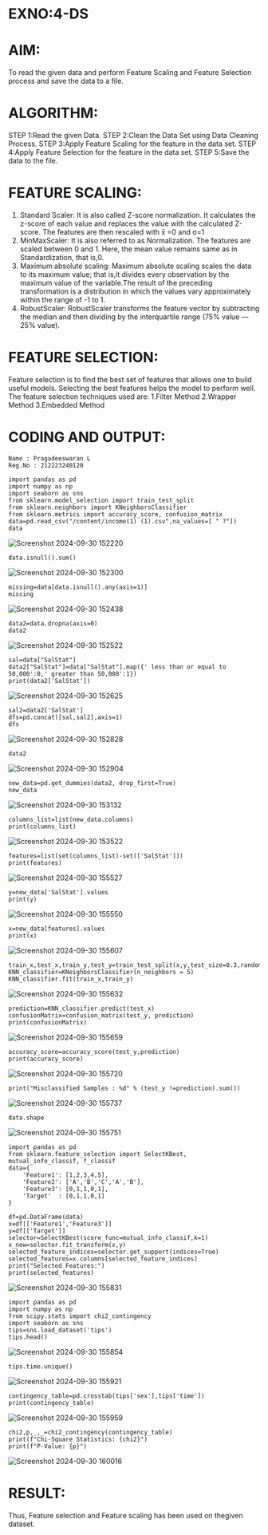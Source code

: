 # EXNO:4-DS
# AIM:
To read the given data and perform Feature Scaling and Feature Selection process and save the
data to a file.

# ALGORITHM:
STEP 1:Read the given Data.
STEP 2:Clean the Data Set using Data Cleaning Process.
STEP 3:Apply Feature Scaling for the feature in the data set.
STEP 4:Apply Feature Selection for the feature in the data set.
STEP 5:Save the data to the file.

# FEATURE SCALING:
1. Standard Scaler: It is also called Z-score normalization. It calculates the z-score of each value and replaces the value with the calculated Z-score. The features are then rescaled with x̄ =0 and σ=1
2. MinMaxScaler: It is also referred to as Normalization. The features are scaled between 0 and 1. Here, the mean value remains same as in Standardization, that is,0.
3. Maximum absolute scaling: Maximum absolute scaling scales the data to its maximum value; that is,it divides every observation by the maximum value of the variable.The result of the preceding transformation is a distribution in which the values vary approximately within the range of -1 to 1.
4. RobustScaler: RobustScaler transforms the feature vector by subtracting the median and then dividing by the interquartile range (75% value — 25% value).

# FEATURE SELECTION:
Feature selection is to find the best set of features that allows one to build useful models. Selecting the best features helps the model to perform well.
The feature selection techniques used are:
1.Filter Method
2.Wrapper Method
3.Embedded Method

# CODING AND OUTPUT:
```
Name : Pragadeeswaran L
Reg.No : 212223240120
```
```
import pandas as pd
import numpy as np
import seaborn as sns
from sklearn.model_selection import train_test_split
from sklearn.neighbors import KNeighborsClassifier
from sklearn.metrics import accuracy_score, confusion_matrix
data=pd.read_csv("/content/income(1) (1).csv",na_values=[ " ?"])
data
```
![Screenshot 2024-09-30 152220](https://github.com/user-attachments/assets/2e942a96-88ea-486b-be6f-788efed41c2a)
```
data.isnull().sum()
```
![Screenshot 2024-09-30 152300](https://github.com/user-attachments/assets/12ec0bfc-9749-4c2a-a63e-2eaf6d2edb05)
```
missing=data[data.isnull().any(axis=1)]
missing
```
![Screenshot 2024-09-30 152438](https://github.com/user-attachments/assets/bbf06c2c-08c6-4b5d-9127-a984daee1bc9)
```
data2=data.dropna(axis=0)
data2
```
![Screenshot 2024-09-30 152522](https://github.com/user-attachments/assets/4d2c203b-a24e-4725-830b-da77a08958cf)
```
sal=data["SalStat"]
data2["SalStat"]=data["SalStat"].map({' less than or equal to 50,000':0,' greater than 50,000':1})
print(data2['SalStat'])
```
![Screenshot 2024-09-30 152625](https://github.com/user-attachments/assets/f622cc6c-1877-4d3e-a754-1ef9c5554517)

```
sal2=data2['SalStat']
dfs=pd.concat([sal,sal2],axis=1)
dfs
```
![Screenshot 2024-09-30 152828](https://github.com/user-attachments/assets/63ba6616-86ca-4a7d-ae9f-0c8a38d0d7fc)

```
data2
```
![Screenshot 2024-09-30 152904](https://github.com/user-attachments/assets/e0ed9374-58af-4d8c-836e-15f8308f5528)

```
new_data=pd.get_dummies(data2, drop_first=True)
new_data
```
![Screenshot 2024-09-30 153132](https://github.com/user-attachments/assets/14e4d22e-58db-40d2-a3c7-da2ca6ccf5a9)
```
columns_list=list(new_data.columns)
print(columns_list)
```
![Screenshot 2024-09-30 153522](https://github.com/user-attachments/assets/ad906b1d-1f0c-42f5-8631-d7db0928d1e0)
```
features=list(set(columns_list)-set(['SalStat']))
print(features)
```
![Screenshot 2024-09-30 155527](https://github.com/user-attachments/assets/40da0bcc-4c0a-45a9-b12b-126d687315a9)
```
y=new_data['SalStat'].values
print(y)
```
![Screenshot 2024-09-30 155550](https://github.com/user-attachments/assets/06c6e89a-6b8d-4725-a3e2-dbf47f8a79e8)
```
x=new_data[features].values
print(x)
```
![Screenshot 2024-09-30 155607](https://github.com/user-attachments/assets/c439e1b7-63d3-4d2d-9cac-fb8ce8e72cb2)
```
train_x,test_x,train_y,test_y=train_test_split(x,y,test_size=0.3,random_state=0)
KNN_classifier=KNeighborsClassifier(n_neighbors = 5)
KNN_classifier.fit(train_x,train_y)
```
![Screenshot 2024-09-30 155632](https://github.com/user-attachments/assets/b736cf8d-66b4-45cd-8763-17d25bb85401)
```
prediction=KNN_classifier.predict(test_x)
confusionMatrix=confusion_matrix(test_y, prediction)
print(confusionMatrix)
```
![Screenshot 2024-09-30 155659](https://github.com/user-attachments/assets/088d01e4-9ee2-4ff2-9818-ac6f88c29a9c)
```
accuracy_score=accuracy_score(test_y,prediction)
print(accuracy_score)
```
![Screenshot 2024-09-30 155720](https://github.com/user-attachments/assets/034a3dd8-9387-4fc0-a132-e5d5e4ad6f65)
```
print("Misclassified Samples : %d" % (test_y !=prediction).sum())
```
![Screenshot 2024-09-30 155737](https://github.com/user-attachments/assets/dbbdf1b4-5371-4d2c-a5b8-dbef1eff329b)
```
data.shape
```
![Screenshot 2024-09-30 155751](https://github.com/user-attachments/assets/f6988c41-d9bc-41ed-8d87-f475af6c5c4e)
```
import pandas as pd
from sklearn.feature_selection import SelectKBest, mutual_info_classif, f_classif
data={
    'Feature1': [1,2,3,4,5],
    'Feature2': ['A','B','C','A','B'],
    'Feature3': [0,1,1,0,1],
    'Target'  : [0,1,1,0,1]
}

df=pd.DataFrame(data)
x=df[['Feature1','Feature3']]
y=df[['Target']]
selector=SelectKBest(score_func=mutual_info_classif,k=1)
x_new=selector.fit_transform(x,y)
selected_feature_indices=selector.get_support(indices=True)
selected_features=x.columns[selected_feature_indices]
print("Selected Features:")
print(selected_features)
```
![Screenshot 2024-09-30 155831](https://github.com/user-attachments/assets/ee948203-095f-4c9d-aac7-9e16b65b7bb3)
```
import pandas as pd
import numpy as np
from scipy.stats import chi2_contingency
import seaborn as sns
tips=sns.load_dataset('tips')
tips.head()
```
![Screenshot 2024-09-30 155854](https://github.com/user-attachments/assets/f4a557fa-0b87-4fc1-a53a-8b63ee793e54)
```
tips.time.unique()
```
![Screenshot 2024-09-30 155921](https://github.com/user-attachments/assets/793095fe-f80a-432c-9115-5f8d8e267386)
```
contingency_table=pd.crosstab(tips['sex'],tips['time'])
print(contingency_table)
```
![Screenshot 2024-09-30 155959](https://github.com/user-attachments/assets/06599ae1-ec29-4940-8ae2-4ba9bb110ca4)
```
chi2,p,_,_=chi2_contingency(contingency_table)
print(f"Chi-Square Statistics: {chi2}")
print(f"P-Value: {p}")
```
![Screenshot 2024-09-30 160016](https://github.com/user-attachments/assets/611d6bcc-c18c-440e-82b4-d7e651175c5a)

# RESULT:
Thus, Feature selection and Feature scaling has been used on thegiven dataset.
